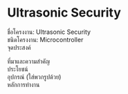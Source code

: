 # Ultrasonic Security

ชื่อโครงงาน: Ultrasonic Security<br>
ชนิดโครงงาน: Microcontroller<br>
จุดประสงค์<br>
  
ที่มาและความสำคัญ<br>
ประโยชน์<br>
อุปกรณ์ (ใส่พวกรูปด้วย)<br>
หลักการทำงาน<br>
